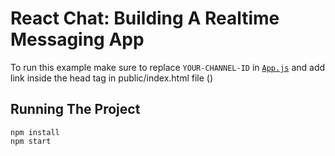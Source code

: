 # React Chat: Building A Realtime Messaging App

To run this example make sure to replace `YOUR-CHANNEL-ID` in [`App.js`](https://github.com/ScaleDrone/react-chat-tutorial/blob/master/src/App.js) and add link inside the head tag in public/index.html file (<script src='https://cdn.scaledrone.com/scaledrone.min.js'></script>)

## Running The Project

```
npm install
npm start
```